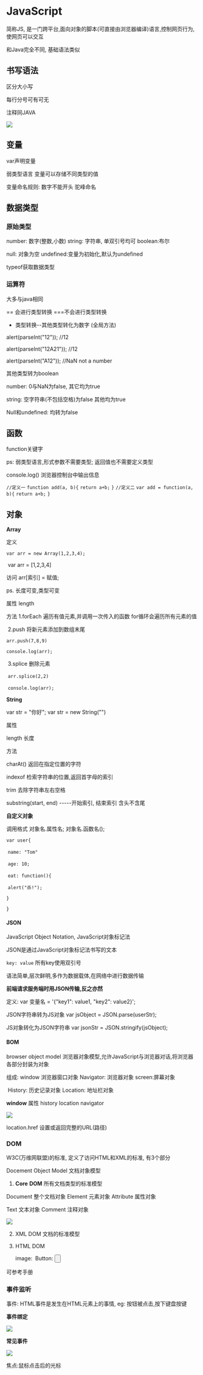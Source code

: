 # JavaScript

简称JS, 是一门跨平台,面向对象的脚本(可直接由浏览器编译)语言,控制网页行为,使网页可以交互

和Java完全不同, 基础语法类似

## 书写语法

区分大小写

每行分号可有可无

注释同JAVA

![](C:\Users\冯\Desktop\凌睿(图片勿移)\输出语句.jpg)

## 变量

var声明变量

弱类型语言    变量可以存储不同类型的值

变量命名规则: 数字不能开头   驼峰命名

## 数据类型

### 原始类型

number: 数字(整数,小数)    string: 字符串, 单双引号均可	boolean:布尔

null: 对象为空	undefined:变量为初始化,默认为undefined

typeof获取数据类型

### 运算符

大多与java相同



== 会进行类型转换   ===不会进行类型转换



- 类型转换--其他类型转化为数字  (全局方法)

alert(parseInt("12"));  //12

alert(parseInt("12A21"));  //12

alert(parseInt("A12"));  //NaN   not a number



其他类型转为boolean

number: 0与NaN为false, 其它均为true

string: 空字符串(不包括空格)为false    其他均为true

Null和undefined: 均转为false



## 函数

function关键字

ps: 弱类型语言,形式参数不需要类型;  返回值也不需要定义类型

console.log()  浏览器控制台中输出信息

 `//定义一`
        `function add(a, b){`
            `return a+b;`
        `}`
        `//定义二`
        `var add = function(a, b){`
            `return a+b;`
        `}`



## 对象

**Array**    

定义

 	var arr = new Array(1,2,3,4);

​	 var arr = [1,2,3,4]

访问  arr[索引] = 赋值;

ps.  长度可变,类型可变

属性  length

方法  1.forEach 遍历有值元素,并调用一次传入的函数      for循环会遍历所有元素的值

​	  2.push 将新元素添加到数组末尾

   `arr.push(7,8,9)`

   `console.log(arr);`

​	 3.splice 删除元素

​	`arr.splice(2,2)`

​	`console.log(arr);`

**String**

var str = "你好";         var str = new String("")

属性

length 长度

方法

charAt()   返回在指定位置的字符

indexof   检索字符串的位置,返回首字母的索引

trim  去除字符串左右空格

substring(start, end)   -----开始索引, 结束索引     含头不含尾

**自定义对象** 

调用格式   对象名.属性名;  	对象名.函数名();

`var user{`

​	`name: "Tom"`

​	`age: 10;`

​	`eat: function(){`

​	`alert("杀!");`

`}`

`}`

#### JSON

JavaScript Object Notation,  JavaScript对象标记法

JSON是通过JavaScript对象标记法书写的文本

`key: value`  	所有key使用双引号

语法简单,层次鲜明,多作为数据载体,在网络中进行数据传输      

**前端请求服务端时用JSON传输,反之亦然**

定义:    var  变量名 = '{"key1": value1,  "key2": value2}';

JSON字符串转为JS对象   var jsObject = JSON.parse(userStr);

JS对象转化为JSON字符串  var jsonStr = JSON.stringify(jsObject);



#### BOM

browser object model 浏览器对象模型,允许JavaScript与浏览器对话,将浏览器各部分封装为对象

组成: window 浏览器窗口对象	Navigator: 浏览器对象	screen:屏幕对象

​	History: 历史记录对象		Location: 地址栏对象

**window** 属性 history	location	navigator

![](C:\Users\冯\Desktop\凌睿(图片勿移)\window对象.jpg)

location.href 设置或返回完整的URL(路径)



### DOM

W3C(万维网联盟)的标准, 定义了访问HTML和XML的标准, 有3个部分

Docement Object Model  文档对象模型

1. **Core** **DOM**  所有文档类型的标准模型

Document 整个文档对象	Element 元素对象	Attribute 属性对象

Text 文本对象	Comment 注释对象

![](C:\Users\冯\Desktop\凌睿(图片勿移)\文档树.jpg)

2. XML DOM 文档的标准模型

3. HTML DOM 

   image: <img> 	Button:  <input type = 'button'>

可参考手册



### 事件监听

事件: HTML事件是发生在HTML元素上的事情, eg: 按钮被点击,按下键盘按键

**事件绑定**

![](C:\Users\冯\Desktop\凌睿(图片勿移)\事件绑定.jpg)

**常见事件**

![](C:\Users\冯\Desktop\凌睿(图片勿移)\常见事件.jpg)

焦点:鼠标点击后的光标
